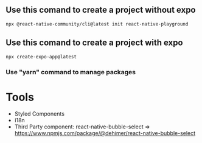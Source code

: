 ## Use this comand to create a project without expo

`npx @react-native-community/cli@latest init react-native-playground`

## Use this comand to create a project with expo

`npx create-expo-app@latest`

### Use "yarn" command to manage packages

# Tools

- Styled Components
- i18n
- Third Party component: react-native-bubble-select => <https://www.npmjs.com/package/@dehimer/react-native-bubble-select>
